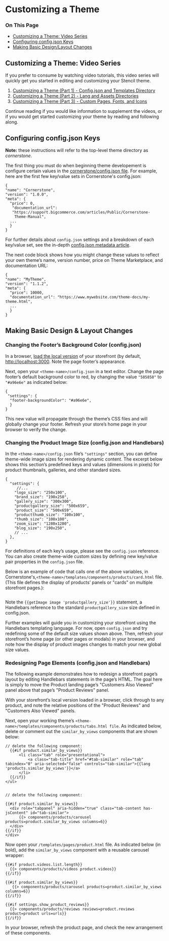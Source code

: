 <h1>Customizing a Theme</h1>

<div class="otp" id="no-index">
	<h3> On This Page </h3>
	<ul>
    <li><a href="#customizing_video">Customizing a Theme: Video Series</a></li>
		<li><a href="#customizing_config-json">Configuring config.json Keys</a></li>
    <li><a href="#customizing_basic-changes">Making Basic Design/Layout Changes</a></li>
	</ul>
</div>

<a href='#customizing_video' aria-hidden='true' class='block-anchor'  id='customizing_video'><i aria-hidden='true' class='linkify icon'></i></a>

## Customizing a Theme: Video Series

If you prefer to consume by watching video tutorials, this video series will quickly get you started in editing and customizing your Stencil theme.

1. [Customizing a Theme (Part 1) - Config.json and Templates Directory](https://www.youtube.com/watch?v=HORseXHq-nI&index=6&list=PLwTYtMwfzbe7EZiIWPAmPtuwRHkY7BG-0)
2. [Customizing a Theme (Part 2) - Lang and Assets Directories](https://www.youtube.com/watch?v=OUg8ksWQGA0&index=7&list=PLwTYtMwfzbe7EZiIWPAmPtuwRHkY7BG-0)
3. [Customizing a Theme (Part 3) - Custom Pages, Fonts, and Icons](https://www.youtube.com/watch?v=ZwrVN5QrEZY&index=8&list=PLwTYtMwfzbe7EZiIWPAmPtuwRHkY7BG-0)

Continue reading if you would like information to supplement the videos, or if you would get started customizing your theme by reading and following along.

<a href='#customizing_config-json' aria-hidden='true' class='block-anchor'  id='customizing_config-json'><i aria-hidden='true' class='linkify icon'></i></a>

## Configuring config.json Keys

**Note:** these instructions will refer to the top-level theme directory as _cornerstone_.

The first thing you must do when beginning theme developement is configure certain values in the [cornerstone/config.json file](https://github.com/bigcommerce/cornerstone/blob/master/config.json). For example, here are the first few key/value sets in Cornerstone's config.json:

```
{
"name": "Cornerstone",
"version": "1.0.0",
"meta": {
  "price": 0,
   "documentation_url": 		
   "https://support.bigcommerce.com/articles/Public/Cornerstone-
   	Theme-Manual",
  ...
  }
}
```

For further details about `config.json` settings and a breakdown of each key/value set, see the in-depth [config.json metadata article](/stencil-docs/stencil-theme-editor/config-json-metadata). 

The next code block shows how you might change these values to reflect your own theme’s name, version number, price on Theme Marketplace, and documentation URL:

```
{
"name": "MyTheme",
"version": "1.1.2",
"meta": {
  "price": 10000,
  "documentation_url": "https://www.mywebsite.com/theme-docs/my-theme.html",
  ...
  }
}
```

<a href='#customizing_basic-changes' aria-hidden='true' class='block-anchor'  id='customizing_basic-changes'><i aria-hidden='true' class='linkify icon'></i></a>

## Making Basic Design & Layout Changes

### Changing the Footer’s Background Color (config.json)

In a browser, [load the local version](/stencil-docs/getting-started/launching-stencil/running-stencil-locally) of your storefront (by default, [http://localhost:3000](http://localhost:3000). Note the page footer’s appearance.

Next, open your `<theme-name>/config.json` in a text editor. Change the page footer’s default background color to red, by changing the value `"585858"` to `"#a96e6e"` as indicated below:
```
{
 "settings": {
  "footer-backgroundColor": "#a96e6e",
  }
}
```

This new value will propagate through the theme’s CSS files and will globally change your footer. Refresh your store’s home page in your browser to verify the change.

### Changing the Product Image Size (config.json and Handlebars)

In the `<theme-name>/config.json` file’s `"settings"` section, you can define theme-wide image sizes for rendering dynamic content. The excerpt below shows this section’s predefined keys and values (dimensions in pixels) for product thumbnails, galleries, and other standard sizes.

```
{
  "settings": {
     //...
    "logo_size": "250x100",
    "brand_size": "190x250",
    "gallery_size": "300x300",
    "productgallery_size": "500x659",
    "product_size": "500x659",
    "productthumb_size": "100x100",
    "thumb_size": "100x100",
    "zoom_size": "1280x1280",
    "blog_size": "190x250",
    // ...
  },
}
```

For definitions of each key’s usage, please see the `config.json` reference. You can also create theme-wide custom sizes by defining new key/value pair properties in the `config.json` file.

Below is an example of code that calls one of the above variables, in Cornerstone's,`<theme-name>/templates/components/products/card.html` file. (This file defines the display of products’ panels or "cards" on multiple storefront pages.): 


```<img class="card-image" src="{{getImage image 'productgallery_size' (cdn theme_settings.default_image_product)}}" alt="{{image.alt}}">
```

Note the `{{getImage image 'productgallery_size'}}` statement, a Handlebars reference to the standard `productgallery_size` size defined in config.json.

Further examples will guide you in customizing your storefront using the Handlebars templating language. 
For now, open `config.json` and try redefining some of the default size values shown above. Then, refresh your storefront’s home page (or other pages or modals) in your browser, and note how the display of product images changes to match your new global size values.

### Redesigning Page Elements (config.json and Handlebars)

The following example demonstrates how to redesign a storefront page’s layout by editing Handlebars statements in the page’s HTML. The goal here is simply to move the Product landing page’s "Customers Also Viewed" panel above that page’s "Product Reviews" panel.

With your storefront’s local version loaded in a browser, click through to any product, and note the relative positions of the "Product Reviews" and "Customers Also Viewed" panels.

Next, open your working theme’s `<theme-name>/templates/components/products/tabs.html file`. As indicated below, delete or comment out the `similar_by_views` components that are shown below:

```
// delete the following component:
  {{#if product.similar_by_views}}
      <li class="tab" role="presentational">
          <a class="tab-title" href="#tab-similar" role="tab" tabindex="0" aria-selected="false" controls="tab-similar">{{lang 'products.similar_by_views'}}</a>
      </li>
  {{/if}}
</ul>


// delete the following component:

{{#if product.similar_by_views}}
  <div role="tabpanel" aria-hidden="true" class="tab-content has-jsContent" id="tab-similar">
      {{> components/products/carousel products=product.similar_by_views columns=6}}
  </div>
{{/if}}
</div>
```

Now open your `/templates/pages/product.html` file. As indicated below (in bold), add the `similar_by_views` component with a reusable carousel wrapper:

```
{{#if product.videos.list.length}}
  {{> components/products/videos product.videos}}
{{/if}}

{{#if product.similar_by_views}}
   {{> components/products/carousel products=product.similar_by_views columns=6}}
{{/if}}

{{#if settings.show_product_reviews}}
  {{> components/products/reviews reviews=product.reviews product=product urls=urls}}
{{/if}}
```

In your browser, refresh the product page, and check the new arrangement of these components.

